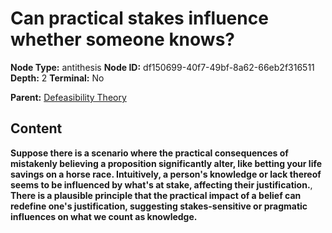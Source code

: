 # Can practical stakes influence whether someone knows?

**Node Type:** antithesis
**Node ID:** df150699-40f7-49bf-8a62-66eb2f316511
**Depth:** 2
**Terminal:** No

**Parent:** [Defeasibility Theory](defeasibility-theory.md)

## Content

**Suppose there is a scenario where the practical consequences of mistakenly believing a proposition significantly alter, like betting your life savings on a horse race. Intuitively, a person's knowledge or lack thereof seems to be influenced by what's at stake, affecting their justification.**, **There is a plausible principle that the practical impact of a belief can redefine one's justification, suggesting stakes-sensitive or pragmatic influences on what we count as knowledge.**
